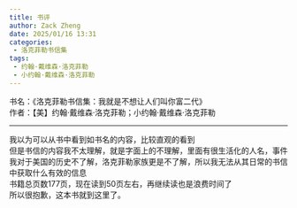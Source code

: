 ```yaml
---
title: 书评
author: Zack Zheng
date: 2025/01/16 13:31
categories:
 - 洛克菲勒书信集
tags:
 - 约翰·戴维森·洛克菲勒
 - 小约翰·戴维森·洛克菲勒
---
```


书名：《洛克菲勒书信集：我就是不想让人们叫你富二代》       
作者：【美】约翰·戴维森·洛克菲勒；小约翰·戴维森·洛克菲勒     


------------------------

我以为可以从书中看到如书名的内容，比较直观的看到    
但是书信的内容我不太理解，就是字面上的不理解，里面有很生活化的人名，事件    
我对于美国的历史不了解，洛克菲勒家族更是不了解，所以我无法从其日常的书信中获取什么有效的信息    
书籍总页数177页，现在读到50页左右，再继续读也是浪费时间了    
所以很抱歉，这本书就到这里了。     
